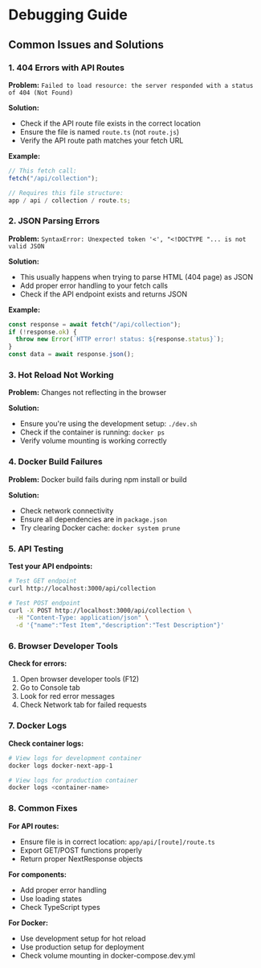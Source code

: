 # Debugging Guide

## Common Issues and Solutions

### 1. 404 Errors with API Routes

**Problem:** `Failed to load resource: the server responded with a status of 404 (Not Found)`

**Solution:**

- Check if the API route file exists in the correct location
- Ensure the file is named `route.ts` (not `route.js`)
- Verify the API route path matches your fetch URL

**Example:**

```typescript
// This fetch call:
fetch("/api/collection");

// Requires this file structure:
app / api / collection / route.ts;
```

### 2. JSON Parsing Errors

**Problem:** `SyntaxError: Unexpected token '<', "<!DOCTYPE "... is not valid JSON`

**Solution:**

- This usually happens when trying to parse HTML (404 page) as JSON
- Add proper error handling to your fetch calls
- Check if the API endpoint exists and returns JSON

**Example:**

```typescript
const response = await fetch("/api/collection");
if (!response.ok) {
  throw new Error(`HTTP error! status: ${response.status}`);
}
const data = await response.json();
```

### 3. Hot Reload Not Working

**Problem:** Changes not reflecting in the browser

**Solution:**

- Ensure you're using the development setup: `./dev.sh`
- Check if the container is running: `docker ps`
- Verify volume mounting is working correctly

### 4. Docker Build Failures

**Problem:** Docker build fails during npm install or build

**Solution:**

- Check network connectivity
- Ensure all dependencies are in `package.json`
- Try clearing Docker cache: `docker system prune`

### 5. API Testing

**Test your API endpoints:**

```bash
# Test GET endpoint
curl http://localhost:3000/api/collection

# Test POST endpoint
curl -X POST http://localhost:3000/api/collection \
  -H "Content-Type: application/json" \
  -d '{"name":"Test Item","description":"Test Description"}'
```

### 6. Browser Developer Tools

**Check for errors:**

1. Open browser developer tools (F12)
2. Go to Console tab
3. Look for red error messages
4. Check Network tab for failed requests

### 7. Docker Logs

**Check container logs:**

```bash
# View logs for development container
docker logs docker-next-app-1

# View logs for production container
docker logs <container-name>
```

### 8. Common Fixes

**For API routes:**

- Ensure file is in correct location: `app/api/[route]/route.ts`
- Export GET/POST functions properly
- Return proper NextResponse objects

**For components:**

- Add proper error handling
- Use loading states
- Check TypeScript types

**For Docker:**

- Use development setup for hot reload
- Use production setup for deployment
- Check volume mounting in docker-compose.dev.yml
